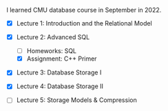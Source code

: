 I learned CMU database course in September in 2022.
- [x] Lecture 1: Introduction and the Relational Model
- [x] Lecture 2: Advanced SQL
  - [ ] Homeworks: SQL
  - [x] Assignment: C++ Primer
- [x] Lecture 3: Database Storage I
- [x] Lecture 4: Database Storage II
- [ ] Lecture 5: Storage Models & Compression

